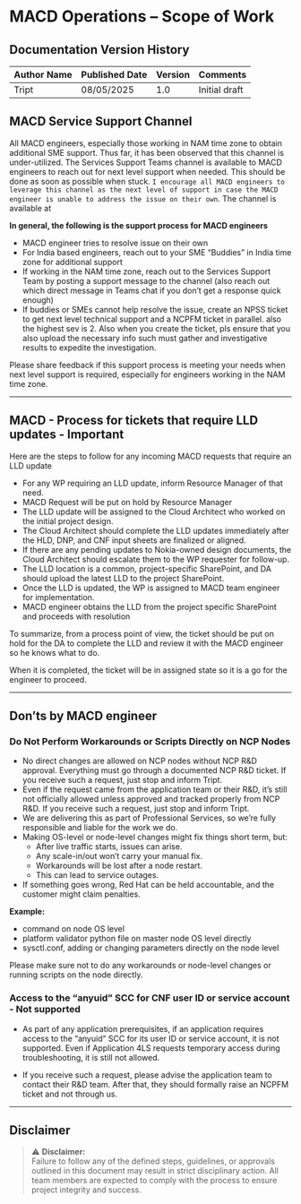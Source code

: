 # MACD Operations – Scope of Work

## Documentation Version History

| **Author Name** | **Published Date** | **Version** | **Comments** |
|------------------|---------------------|-------------|-------------|
| Tript | 08/05/2025          | 1.0         | Initial draft|

## MACD Service Support Channel


All MACD engineers, especially those working in NAM time zone to obtain additional SME support. Thus far, it has been observed that this channel is under-utilized. The  Services Support Teams channel is available to MACD engineers to reach out for next level support when needed. This should be done as soon as possible when stuck. `I encourage all MACD engineers to leverage this channel as the next level of support in case the MACD engineer is unable to address the issue on their own`. The channel is available at

**In general, the following is the support process for MACD engineers**

- MACD engineer tries to resolve issue on their own
- For India based engineers, reach out to your SME “Buddies”  in India time zone for additional support
- If working in the NAM time zone, reach out to the Services Support Team by posting a support message to the channel (also reach out which direct message in Teams chat if you don’t get a response quick enough)
- If buddies or SMEs cannot help resolve the issue, create an NPSS ticket to get next level technical support and a NCPFM ticket in parallel. also the highest sev is 2.   Also when you create the ticket, pls ensure that you also upload the necessary info such must gather and investigative results to expedite the investigation.


Please share feedback if this support process is meeting your needs when next level support is required, especially for engineers working in the NAM time zone.

---

## MACD - Process for tickets that require LLD updates - Important

Here are the steps to follow for any incoming MACD requests that require an LLD update
 
- For any WP requiring an LLD update, inform Resource Manager of that need.
- MACD Request will be put on hold by Resource Manager
- The LLD update will be assigned to the Cloud Architect who worked on the initial project design.
- The Cloud Architect should complete the LLD updates immediately after the HLD, DNP, and CNF input sheets are finalized or aligned.
- If there are any pending updates to Nokia-owned design documents, the Cloud Architect should escalate them to the WP requester for follow-up.
- The LLD location is a common, project-specific SharePoint, and DA should upload the latest LLD to the project SharePoint.
- Once the LLD is updated, the WP is assigned to MACD team engineer for implementation.
- MACD engineer obtains the LLD from the project specific SharePoint and proceeds with resolution
 
To summarize, from a process point of view, the ticket should be put on hold for the DA to complete the LLD and review it with the MACD engineer so he knows what to do.

When it is completed, the ticket will be in assigned state so it is a go for the engineer to proceed.

---


## Don’ts by MACD engineer

### Do Not Perform Workarounds or Scripts Directly on NCP Nodes

- No direct changes are allowed on NCP nodes without NCP R&D approval. Everything must go through a documented NCP R&D ticket. If you receive such a request, just stop and inform Tript.
- Even if the request came from the application team or their R&D, it’s still not officially allowed unless approved and tracked properly from NCP R&D. If you receive such a request, just stop and inform Tript.
- We are delivering this as part of Professional Services, so we’re fully responsible and liable for the work we do.
- Making OS-level or node-level changes might fix things short term, but:
    - After live traffic starts, issues can arise.
    - Any scale-in/out won’t carry your manual fix.
    - Workarounds will be lost after a node restart.
    - This can lead to service outages.
- If something goes wrong, Red Hat can be held accountable, and the customer might claim penalties.

**Example:**

- command on node OS level
- platform validator python file on master node OS level directly
- sysctl.conf, adding or changing parameters directly on the node level

 
Please make sure not to do any workarounds or node-level changes or running scripts on the node directly.
 

### Access to the “anyuid” SCC for CNF user ID or service account - Not supported

- As part of any application prerequisites, if an application requires access to the “anyuid” SCC for its user ID or service account, it is not supported. Even if Application 4LS requests temporary access during troubleshooting, it is still not allowed.
 
- If you receive such a request, please advise the application team to contact their R&D team. After that, they should formally raise an NCPFM ticket and not through us.

---

## Disclaimer

> ⚠️ **Disclaimer:**  
> Failure to follow any of the defined steps, guidelines, or approvals outlined in this document may result in strict disciplinary action. All team members are expected to comply with the process to ensure project integrity and success.

